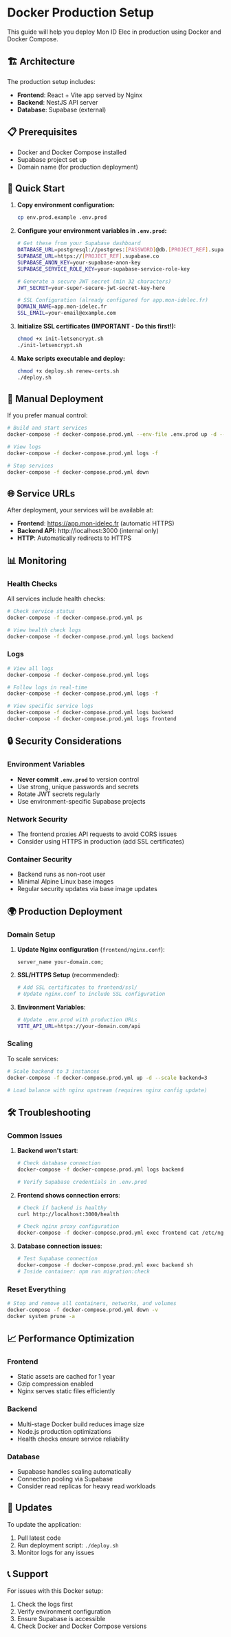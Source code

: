 # Docker Production Setup

This guide will help you deploy Mon ID Elec in production using Docker and Docker Compose.

## 🏗️ Architecture

The production setup includes:

- **Frontend**: React + Vite app served by Nginx
- **Backend**: NestJS API server
- **Database**: Supabase (external)

## 📋 Prerequisites

- Docker and Docker Compose installed
- Supabase project set up
- Domain name (for production deployment)

## 🚀 Quick Start

1. **Copy environment configuration:**
   ```bash
   cp env.prod.example .env.prod
   ```

2. **Configure your environment variables in `.env.prod`:**
   ```bash
   # Get these from your Supabase dashboard
   DATABASE_URL=postgresql://postgres:[PASSWORD]@db.[PROJECT_REF].supabase.co:5432/postgres
   SUPABASE_URL=https://[PROJECT_REF].supabase.co
   SUPABASE_ANON_KEY=your-supabase-anon-key
   SUPABASE_SERVICE_ROLE_KEY=your-supabase-service-role-key
   
   # Generate a secure JWT secret (min 32 characters)
   JWT_SECRET=your-super-secure-jwt-secret-key-here
   
   # SSL Configuration (already configured for app.mon-idelec.fr)
   DOMAIN_NAME=app.mon-idelec.fr
   SSL_EMAIL=your-email@example.com
   ```

3. **Initialize SSL certificates (IMPORTANT - Do this first!):**
   ```bash
   chmod +x init-letsencrypt.sh
   ./init-letsencrypt.sh
   ```

4. **Make scripts executable and deploy:**
   ```bash
   chmod +x deploy.sh renew-certs.sh
   ./deploy.sh
   ```

## 🔧 Manual Deployment

If you prefer manual control:

```bash
# Build and start services
docker-compose -f docker-compose.prod.yml --env-file .env.prod up -d --build

# View logs
docker-compose -f docker-compose.prod.yml logs -f

# Stop services
docker-compose -f docker-compose.prod.yml down
```

## 🌐 Service URLs

After deployment, your services will be available at:

- **Frontend**: https://app.mon-idelec.fr (automatic HTTPS)
- **Backend API**: http://localhost:3000 (internal only)
- **HTTP**: Automatically redirects to HTTPS

## 📊 Monitoring

### Health Checks

All services include health checks:

```bash
# Check service status
docker-compose -f docker-compose.prod.yml ps

# View health check logs
docker-compose -f docker-compose.prod.yml logs backend
```

### Logs

```bash
# View all logs
docker-compose -f docker-compose.prod.yml logs

# Follow logs in real-time
docker-compose -f docker-compose.prod.yml logs -f

# View specific service logs
docker-compose -f docker-compose.prod.yml logs backend
docker-compose -f docker-compose.prod.yml logs frontend
```

## 🔒 Security Considerations

### Environment Variables

- **Never commit `.env.prod`** to version control
- Use strong, unique passwords and secrets
- Rotate JWT secrets regularly
- Use environment-specific Supabase projects

### Network Security

- The frontend proxies API requests to avoid CORS issues
- Consider using HTTPS in production (add SSL certificates)

### Container Security

- Backend runs as non-root user
- Minimal Alpine Linux base images
- Regular security updates via base image updates

## 🌍 Production Deployment

### Domain Setup

1. **Update Nginx configuration** (`frontend/nginx.conf`):
   ```nginx
   server_name your-domain.com;
   ```

2. **SSL/HTTPS Setup** (recommended):
   ```bash
   # Add SSL certificates to frontend/ssl/
   # Update nginx.conf to include SSL configuration
   ```

3. **Environment Variables**:
   ```bash
   # Update .env.prod with production URLs
   VITE_API_URL=https://your-domain.com/api
   ```

### Scaling

To scale services:

```bash
# Scale backend to 3 instances
docker-compose -f docker-compose.prod.yml up -d --scale backend=3

# Load balance with nginx upstream (requires nginx config update)
```

## 🛠️ Troubleshooting

### Common Issues

1. **Backend won't start**:
   ```bash
   # Check database connection
   docker-compose -f docker-compose.prod.yml logs backend
   
   # Verify Supabase credentials in .env.prod
   ```

2. **Frontend shows connection errors**:
   ```bash
   # Check if backend is healthy
   curl http://localhost:3000/health
   
   # Check nginx proxy configuration
   docker-compose -f docker-compose.prod.yml exec frontend cat /etc/nginx/conf.d/default.conf
   ```

3. **Database connection issues**:
   ```bash
   # Test Supabase connection
   docker-compose -f docker-compose.prod.yml exec backend sh
   # Inside container: npm run migration:check
   ```

### Reset Everything

```bash
# Stop and remove all containers, networks, and volumes
docker-compose -f docker-compose.prod.yml down -v
docker system prune -a
```

## 📈 Performance Optimization

### Frontend

- Static assets are cached for 1 year
- Gzip compression enabled
- Nginx serves static files efficiently

### Backend

- Multi-stage Docker build reduces image size
- Node.js production optimizations
- Health checks ensure service reliability

### Database

- Supabase handles scaling automatically
- Connection pooling via Supabase
- Consider read replicas for heavy read workloads

## 🔄 Updates

To update the application:

1. Pull latest code
2. Run deployment script: `./deploy.sh`
3. Monitor logs for any issues

## 📞 Support

For issues with this Docker setup:

1. Check the logs first
2. Verify environment configuration
3. Ensure Supabase is accessible
4. Check Docker and Docker Compose versions 
